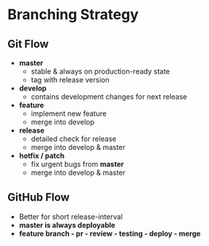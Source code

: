 # Branching Strategy

## Git Flow

- **master**
    - stable & always on production-ready state
    - tag with release version
- **develop**
    - contains development changes for next release
- **feature**
    - implement new feature
    - merge into develop
- **release**
    - detailed check for release
    - merge into develop & master
- **hotfix / patch**
    - fix urgent bugs from **master**
    - merge into develop & master

## GitHub Flow

- Better for short release-interval
- **master is always deployable**
- **feature branch - pr - review - testing - deploy - merge**
